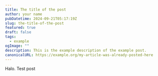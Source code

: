 ```yaml
---
title: The title of the post
author: your name
pubDatetime: 2024-09-21T05:17:19Z
slug: the-title-of-the-post
featured: true
draft: false
tags:
  - example
ogImage: ""
description: This is the example description of the example post.
canonicalURL: https://example.org/my-article-was-already-posted-here
---
```

Halo. Test post